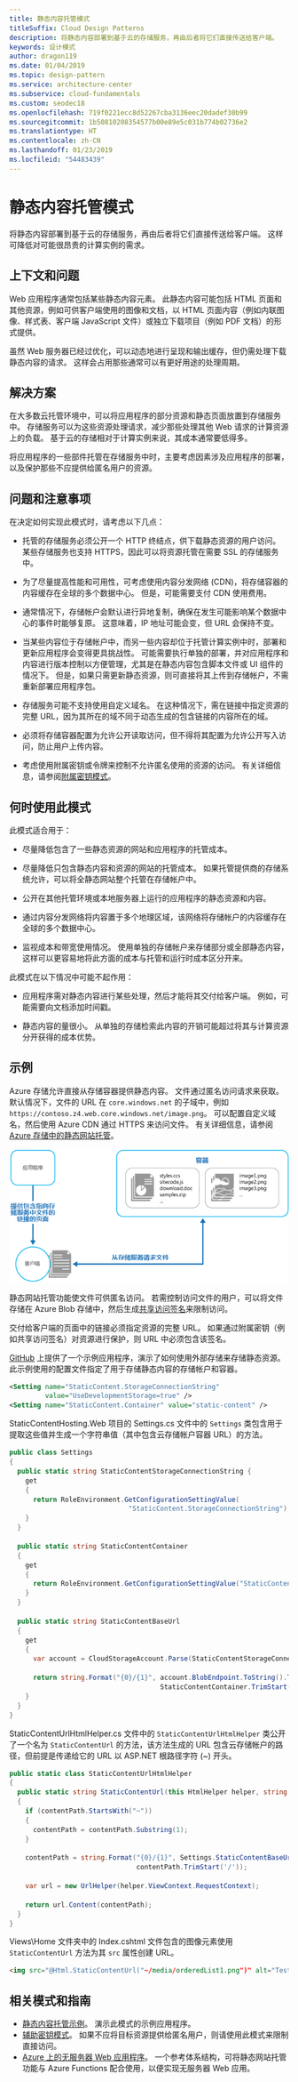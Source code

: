 ```yaml
---
title: 静态内容托管模式
titleSuffix: Cloud Design Patterns
description: 将静态内容部署到基于云的存储服务，再由后者将它们直接传送给客户端。
keywords: 设计模式
author: dragon119
ms.date: 01/04/2019
ms.topic: design-pattern
ms.service: architecture-center
ms.subservice: cloud-fundamentals
ms.custom: seodec18
ms.openlocfilehash: 719f0221ecc8d52267cba3136eec20dadef30b99
ms.sourcegitcommit: 1b50810208354577b00e89e5c031b774b02736e2
ms.translationtype: HT
ms.contentlocale: zh-CN
ms.lasthandoff: 01/23/2019
ms.locfileid: "54483439"
---
```

# <a name="static-content-hosting-pattern"></a>静态内容托管模式

将静态内容部署到基于云的存储服务，再由后者将它们直接传送给客户端。 这样可降低对可能很昂贵的计算实例的需求。

## <a name="context-and-problem"></a>上下文和问题

Web 应用程序通常包括某些静态内容元素。 此静态内容可能包括 HTML 页面和其他资源，例如可供客户端使用的图像和文档，以 HTML 页面内容（例如内联图像、样式表、客户端 JavaScript 文件）或独立下载项目（例如 PDF 文档）的形式提供。

虽然 Web 服务器已经过优化，可以动态地进行呈现和输出缓存，但仍需处理下载静态内容的请求。 这样会占用那些通常可以有更好用途的处理周期。

## <a name="solution"></a>解决方案

在大多数云托管环境中，可以将应用程序的部分资源和静态页面放置到存储服务中。 存储服务可以为这些资源处理请求，减少那些处理其他 Web 请求的计算资源上的负载。 基于云的存储相对于计算实例来说，其成本通常要低得多。

将应用程序的一些部件托管在存储服务中时，主要考虑因素涉及应用程序的部署，以及保护那些不应提供给匿名用户的资源。

## <a name="issues-and-considerations"></a>问题和注意事项

在决定如何实现此模式时，请考虑以下几点：

- 托管的存储服务必须公开一个 HTTP 终结点，供下载静态资源的用户访问。 某些存储服务也支持 HTTPS，因此可以将资源托管在需要 SSL 的存储服务中。

- 为了尽量提高性能和可用性，可考虑使用内容分发网络 (CDN)，将存储容器的内容缓存在全球的多个数据中心。 但是，可能需要支付 CDN 使用费用。

- 通常情况下，存储帐户会默认进行异地复制，确保在发生可能影响某个数据中心的事件时能够复原。 这意味着，IP 地址可能会变，但 URL 会保持不变。

- 当某些内容位于存储帐户中，而另一些内容却位于托管计算实例中时，部署和更新应用程序会变得更具挑战性。 可能需要执行单独的部署，并对应用程序和内容进行版本控制以方便管理，尤其是在静态内容包含脚本文件或 UI 组件的情况下。 但是，如果只需更新静态资源，则可直接将其上传到存储帐户，不需重新部署应用程序包。

- 存储服务可能不支持使用自定义域名。 在这种情况下，需在链接中指定资源的完整 URL，因为其所在的域不同于动态生成的包含链接的内容所在的域。

- 必须将存储容器配置为允许公开读取访问，但不得将其配置为允许公开写入访问，防止用户上传内容。

- 考虑使用附属密钥或令牌来控制不允许匿名使用的资源的访问。 有关详细信息，请参阅[附属密钥模式](./valet-key.md)。

## <a name="when-to-use-this-pattern"></a>何时使用此模式

此模式适合用于：

- 尽量降低包含了一些静态资源的网站和应用程序的托管成本。

- 尽量降低只包含静态内容和资源的网站的托管成本。 如果托管提供商的存储系统允许，可以将全静态网站整个托管在存储帐户中。

- 公开在其他托管环境或本地服务器上运行的应用程序的静态资源和内容。

- 通过内容分发网络将内容置于多个地理区域，该网络将存储帐户的内容缓存在全球的多个数据中心。

- 监视成本和带宽使用情况。 使用单独的存储帐户来存储部分或全部静态内容，这样可以更容易地将此方面的成本与托管和运行时成本区分开来。

此模式在以下情况中可能不起作用：

- 应用程序需对静态内容进行某些处理，然后才能将其交付给客户端。 例如，可能需要向文档添加时间戳。

- 静态内容的量很小。 从单独的存储检索此内容的开销可能超过将其与计算资源分开获得的成本优势。

## <a name="example"></a>示例

Azure 存储允许直接从存储容器提供静态内容。 文件通过匿名访问请求来获取。 默认情况下，文件的 URL 在 `core.windows.net` 的子域中，例如 `https://contoso.z4.web.core.windows.net/image.png`。 可以配置自定义域名，然后使用 Azure CDN 通过 HTTPS 来访问文件。 有关详细信息，请参阅 [Azure 存储中的静态网站托管](/azure/storage/blobs/storage-blob-static-website)。

![直接从存储服务交付应用程序静态部分的内容](./_images/static-content-hosting-pattern.png)

静态网站托管功能使文件可供匿名访问。 若需控制访问文件的用户，可以将文件存储在 Azure Blob 存储中，然后生成[共享访问签名](/azure/storage/common/storage-dotnet-shared-access-signature-part-1)来限制访问。

交付给客户端的页面中的链接必须指定资源的完整 URL。 如果通过附属密钥（例如共享访问签名）对资源进行保护，则 URL 中必须包含该签名。

[GitHub][sample-app] 上提供了一个示例应用程序，演示了如何使用外部存储来存储静态资源。 此示例使用的配置文件指定了用于存储静态内容的存储帐户和容器。

```xml
<Setting name="StaticContent.StorageConnectionString"
         value="UseDevelopmentStorage=true" />
<Setting name="StaticContent.Container" value="static-content" />
```

StaticContentHosting.Web 项目的 Settings.cs 文件中的 `Settings` 类包含用于提取这些值并生成一个字符串值（其中包含云存储帐户容器 URL）的方法。

```csharp
public class Settings
{
  public static string StaticContentStorageConnectionString {
    get
    {
      return RoleEnvironment.GetConfigurationSettingValue(
                              "StaticContent.StorageConnectionString");
    }
  }

  public static string StaticContentContainer
  {
    get
    {
      return RoleEnvironment.GetConfigurationSettingValue("StaticContent.Container");
    }
  }

  public static string StaticContentBaseUrl
  {
    get
    {
      var account = CloudStorageAccount.Parse(StaticContentStorageConnectionString);

      return string.Format("{0}/{1}", account.BlobEndpoint.ToString().TrimEnd('/'),
                                      StaticContentContainer.TrimStart('/'));
    }
  }
}
```

StaticContentUrlHtmlHelper.cs 文件中的 `StaticContentUrlHtmlHelper` 类公开了一个名为 `StaticContentUrl` 的方法，该方法生成的 URL 包含云存储帐户的路径，但前提是传递给它的 URL 以 ASP.NET 根路径字符 (~) 开头。

```csharp
public static class StaticContentUrlHtmlHelper
{
  public static string StaticContentUrl(this HtmlHelper helper, string contentPath)
  {
    if (contentPath.StartsWith("~"))
    {
      contentPath = contentPath.Substring(1);
    }

    contentPath = string.Format("{0}/{1}", Settings.StaticContentBaseUrl.TrimEnd('/'),
                                contentPath.TrimStart('/'));

    var url = new UrlHelper(helper.ViewContext.RequestContext);

    return url.Content(contentPath);
  }
}
```

Views\Home 文件夹中的 Index.cshtml 文件包含的图像元素使用 `StaticContentUrl` 方法为其 `src` 属性创建 URL。

```html
<img src="@Html.StaticContentUrl("~/media/orderedList1.png")" alt="Test Image" />
```

## <a name="related-patterns-and-guidance"></a>相关模式和指南

- [静态内容托管示例][sample-app]。 演示此模式的示例应用程序。
- [辅助密钥模式](./valet-key.md)。 如果不应将目标资源提供给匿名用户，则请使用此模式来限制直接访问。
- [Azure 上的无服务器 Web 应用程序](../reference-architectures/serverless/web-app.md)。 一个参考体系结构，可将静态网站托管功能与 Azure Functions 配合使用，以便实现无服务器 Web 应用。

[sample-app]: https://github.com/mspnp/cloud-design-patterns/tree/master/static-content-hosting
